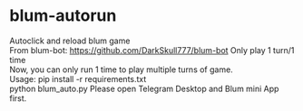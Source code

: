 # blum-autorun
Autoclick and reload blum game
<br>From blum-bot: https://github.com/DarkSkull777/blum-bot
Only play 1 turn/1 time
<br>Now, you can only run 1 time to play multiple turns of game.
<br>Usage: pip install -r requirements.txt
<br>python blum_auto.py
Please open Telegram Desktop and Blum mini App first.
